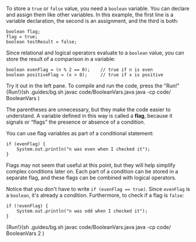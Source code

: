 To store a `true` or `false` value, you need a `boolean` variable.
You can declare and assign them like other variables.
In this example, the first line is a variable declaration, the second is an assignment, and the third is both:

```code
boolean flag;
flag = true;
boolean testResult = false;
```


Since relational and logical operators evaluate to a `boolean` value, you can store the result of a comparison in a variable:

```code
boolean evenFlag = (n % 2 == 0);    // true if n is even
boolean positiveFlag = (x > 0);     // true if x is positive
```

Try it out in the left pane. To compile and run the code, press the "Run!"
{Run!}(sh .guides/bg.sh javac code/BooleanVars.java java -cp code/ BooleanVars )


The parentheses are unnecessary, but they make the code easier to understand.
A variable defined in this way is called a **flag**, because it signals or “flags” the presence or absence of a condition.

You can use flag variables as part of a conditional statement:

```code
if (evenFlag) {
    System.out.println("n was even when I checked it");
}
```

Flags may not seem that useful at this point, but they will help simplify complex conditions later on.
Each part of a condition can be stored in a separate flag, and these flags can be combined with logical operators.

Notice that you don't have to write  `if (evenFlag == true)`.
Since `evenFlag` is a `boolean`, it's already a condition.
Furthermore, to check if a flag is `false`:

```code
if (!evenFlag) {
    System.out.println("n was odd when I checked it");
}
```
{Run!}(sh .guides/bg.sh javac code/BooleanVars.java java -cp code/ BooleanVars 2 )
